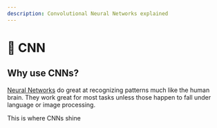 ```yaml
---
description: Convolutional Neural Networks explained
---
```


# 📓 CNN

## Why use CNNs?

[Neural Networks](neural-networks/) do great at recognizing patterns much like the human brain. They work great for most tasks unless those happen to fall under language or image processing.

This is where CNNs shine
